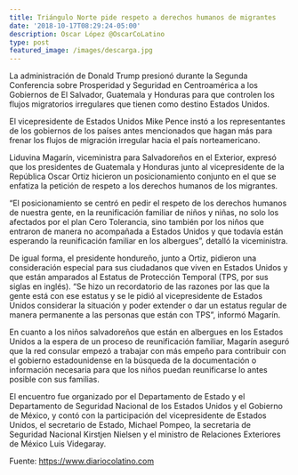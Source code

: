 ```yaml
---
title: Triángulo Norte pide respeto a derechos humanos de migrantes
date: '2018-10-17T08:29:24-05:00'
description: Oscar López @OscarCoLatino
type: post
featured_image: /images/descarga.jpg
---
```

La administración de Donald Trump presionó durante la Segunda Conferencia sobre Prosperidad y Seguridad en Centroamérica a los Gobiernos de El Salvador, Guatemala y Honduras para que controlen los flujos migratorios irregulares que tienen como destino Estados Unidos.

El vicepresidente de Estados Unidos Mike Pence instó a los representantes de los gobiernos de los países antes mencionados que hagan más para frenar los flujos de migración irregular hacia el país norteamericano.

Liduvina Magarín, viceministra para Salvadoreños en el Exterior, expresó que los presidentes de Guatemala y Honduras junto al vicepresidente de la República Oscar Ortiz hicieron un posicionamiento conjunto en el que se enfatiza la petición de respeto a los derechos humanos de los migrantes.

“El posicionamiento se centró en pedir el respeto de los derechos humanos de nuestra gente, en la reunificación familiar de niños y niñas, no solo los afectados por el plan Cero Tolerancia, sino también por los niños que entraron de manera no acompañada a Estados Unidos y que todavía están esperando la reunificación familiar en los albergues”, detalló la viceministra.

De igual forma, el presidente hondureño, junto a Ortiz, pidieron una consideración especial para sus ciudadanos que viven en Estados Unidos y que están amparados al Estatus de Protección Temporal (TPS, por sus siglas en inglés). “Se hizo un recordatorio de las razones por las que la gente está con ese estatus y se le pidió al vicepresidente de Estados Unidos considerar la situación y poder extender o dar un estatus regular de manera permanente a las personas que están con TPS”, informó Magarín.

En cuanto a los niños salvadoreños que están en albergues en los Estados Unidos a la espera de un proceso de reunificación familiar, Magarín aseguró que la red consular empezó a trabajar con más empeño para contribuir con el gobierno estadounidense en la búsqueda de la documentación o información necesaria para que los niños puedan reunificarse lo antes posible con sus familias.

El encuentro fue organizado por el Departamento de Estado y el Departamento de Seguridad Nacional de los Estados Unidos y el Gobierno de México, y contó con la participación del vicepresidente de Estados Unidos, el secretario de Estado, Michael Pompeo, la secretaria de Seguridad Nacional Kirstjen Nielsen y el ministro de Relaciones Exteriores de México Luis Videgaray.

Fuente: https://www.diariocolatino.com
